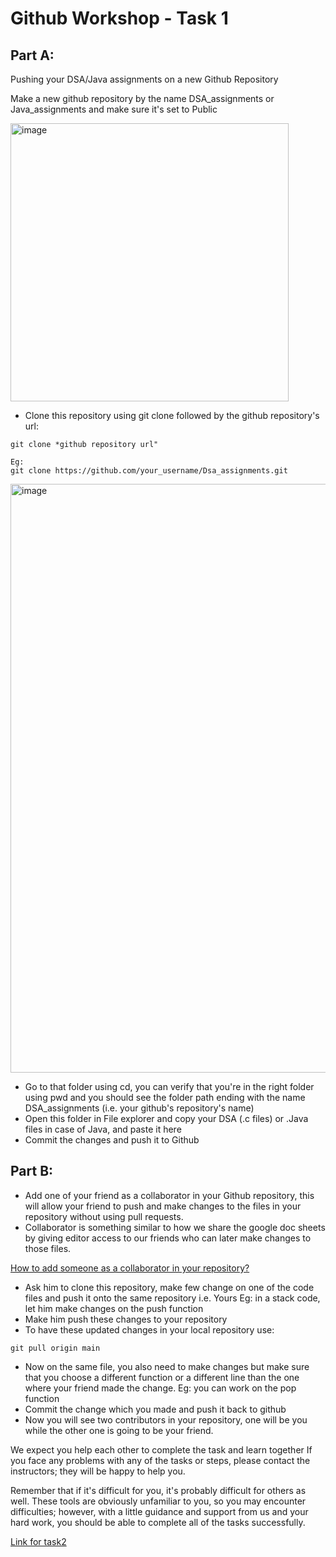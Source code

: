 # Github Workshop - Task 1

## Part A:
Pushing your DSA/Java assignments on a new Github Repository 

Make a new github repository by the name DSA_assignments or Java_assignments and make sure it's set to Public

 <img width="445" alt="image" src="https://user-images.githubusercontent.com/88235295/183469326-da5d1256-4ef7-4cda-93a5-501093f0c3df.png">

- Clone this repository using git clone followed by the github repository's url:
```
git clone *github repository url"

Eg:
git clone https://github.com/your_username/Dsa_assignments.git
```
<img width="942" alt="image" src="https://user-images.githubusercontent.com/88235295/183465766-66eaa2b0-94cf-4338-a6b3-05a9e4fb4c35.png">

- Go to that folder using cd, you can verify that you're in the right folder using pwd and you should see the folder path ending with the name DSA_assignments (i.e. your github's repository's name)
- Open this folder in File explorer and copy your DSA (.c files) or .Java files in case of Java, and paste it here
- Commit the changes and push it to Github 

## Part B:
- Add one of your friend as a collaborator in your Github repository, this will allow your friend to push and make changes to the files in your repository without using pull requests.
- Collaborator is something similar to how we share the google doc sheets by giving editor access to our friends who can later make changes to those files.

 [How to add someone as a collaborator in your repository?](https://simpledev.io/lesson/add-collaborator-to-repo-github-1/)
- Ask him to clone this repository, make few change on one of the code files and push it onto the same repository i.e. Yours
  Eg: in a stack code, let him make changes on the push function
- Make him push these changes to your repository 
- To have these updated changes in your local repository use:
```
git pull origin main
```
- Now on the same file, you also need to make changes but make sure that you choose a different function or a different line than the one where your friend made the change.
 Eg: you can work on the pop function
- Commit the change which you made and push it back to github
- Now you will see two contributors in your repository, one will be you while the other one is going to be your friend.

We expect you help each other to complete the task and learn together
If you face any problems with any of the tasks or steps, please contact the instructors; they will be happy to help you.

Remember that if it's difficult for you, it's probably difficult for others as well. These tools are obviously unfamiliar to you, so you may encounter difficulties; however, with a little guidance and support from us and your hard work, you should be able to complete all of the tasks successfully.

[Link for task2](https://github.com/simarkaur28/task2)
